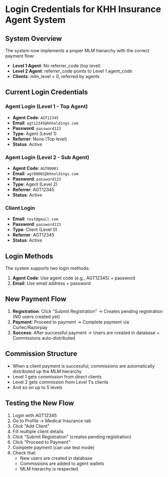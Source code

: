 # Login Credentials for KHH Insurance Agent System

## System Overview
The system now implements a proper MLM hierarchy with the correct payment flow:
- **Level 1 Agent**: No referrer_code (top level)
- **Level 2 Agent**: referrer_code points to Level 1 agent_code  
- **Clients**: mlm_level = 0, referred by agents

## Current Login Credentials

### Agent Login (Level 1 - Top Agent)
- **Agent Code**: `AGT12345`
- **Email**: `agt12345@khholdings.com`
- **Password**: `password123`
- **Type**: Agent (Level 1)
- **Referrer**: None (Top level)
- **Status**: Active

### Agent Login (Level 2 - Sub Agent)  
- **Agent Code**: `AGT00001`
- **Email**: `agt00001@khholdings.com`
- **Password**: `password123` 
- **Type**: Agent (Level 2)
- **Referrer**: AGT12345
- **Status**: Active

### Client Login
- **Email**: `test@gmail.com`
- **Password**: `password123`
- **Type**: Client (Level 0)
- **Referrer**: AGT12345
- **Status**: Active

## Login Methods
The system supports two login methods:
1. **Agent Code**: Use agent code (e.g., AGT12345) + password
2. **Email**: Use email address + password

## New Payment Flow
1. **Registration**: Click "Submit Registration" → Creates pending registration (NO users created yet)
2. **Payment**: Proceed to payment → Complete payment via Curlec/Razorpay
3. **Success**: After successful payment → Users are created in database + Commissions auto-distributed

## Commission Structure
- When a client payment is successful, commissions are automatically distributed up the MLM hierarchy
- Level 1 gets commission from direct clients
- Level 2 gets commission from Level 1's clients  
- And so on up to 5 levels

## Testing the New Flow
1. Login with AGT12345
2. Go to Profile → Medical Insurance tab
3. Click "Add Client" 
4. Fill multiple client details
5. Click "Submit Registration" (creates pending registration)
6. Click "Proceed to Payment" 
7. Complete payment (can use test mode)
8. Check that:
   - New users are created in database
   - Commissions are added to agent wallets
   - MLM hierarchy is respected